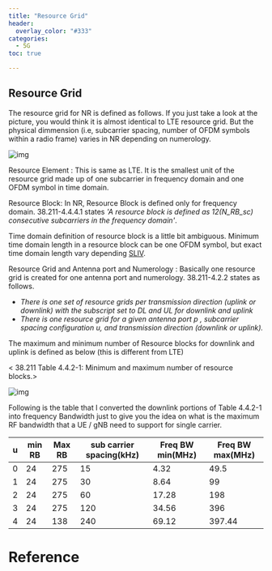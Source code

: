 ```yaml
---
title: "Resource Grid"
header:
  overlay_color: "#333"
categories: 
  - 5G
toc: true

---
```




## Resource Grid



The resource grid for NR is defined as follows. If you just take a look at the picture, you would think it is almost identical to LTE resource grid. But the physical dimmension (i.e, subcarrier spacing, number of OFDM symbols within a radio frame) varies in NR depending on numerology.

![img](https://www.sharetechnote.com/html/5G/image/NR_Resource_Grid_01.png)

 

Resource Element : This is same as LTE. It is the smallest unit of the resource grid made up of one subcarrier in frequency domain and one OFDM symbol in time domain.

Resource Block: In NR, Resource Block is defined only for frequency domain. 38.211-4.4.4.1 states *'A resource block is defined as 12(N_RB_sc) consecutive subcarriers in the frequency domain'*.

Time domain definition of resource block is a little bit ambiguous. Minimum time domain length in a resource block can be one OFDM symbol, but exact time domain length vary depending [SLIV](https://www.sharetechnote.com/html/5G/5G_SLIV.html).

Resource Grid and Antenna port and Numerology : Basically one resource grid is created for one antenna port and numerology. 38.211-4.2.2 states as follows.

- *There is one set of resource grids per transmission direction (uplink or downlink) with the subscript  set to DL and UL for downlink and uplink*
- *There is one resource grid for a given antenna port p , subcarrier spacing configuration u, and transmission direction (downlink or uplink).* 

The maximum and minimum number of Resource blocks for downlink and uplink is defined as below (this is different from LTE)

< 38.211 Table 4.4.2-1: Minimum and maximum number of resource blocks.>

![img](https://www.sharetechnote.com/html/5G/image/38_211_Table_4_4_2_1.png)

Following is the table that I converted the downlink portions of Table 4.4.2-1 into frequency Bandwidth just to give you the idea on what is the maximum RF bandwidth that a UE / gNB need to support for single carrier.

| u    | min RB | Max RB | sub carrier spacing(kHz) | Freq BW min(MHz) | Freq BW max(MHz) |
| ---- | ------ | ------ | ------------------------ | ---------------- | ---------------- |
| 0    | 24     | 275    | 15                       | 4.32             | 49.5             |
| 1    | 24     | 275    | 30                       | 8.64             | 99               |
| 2    | 24     | 275    | 60                       | 17.28            | 198              |
| 3    | 24     | 275    | 120                      | 34.56            | 396              |
| 4    | 24     | 138    | 240                      | 69.12            | 397.44           |



























# Reference
